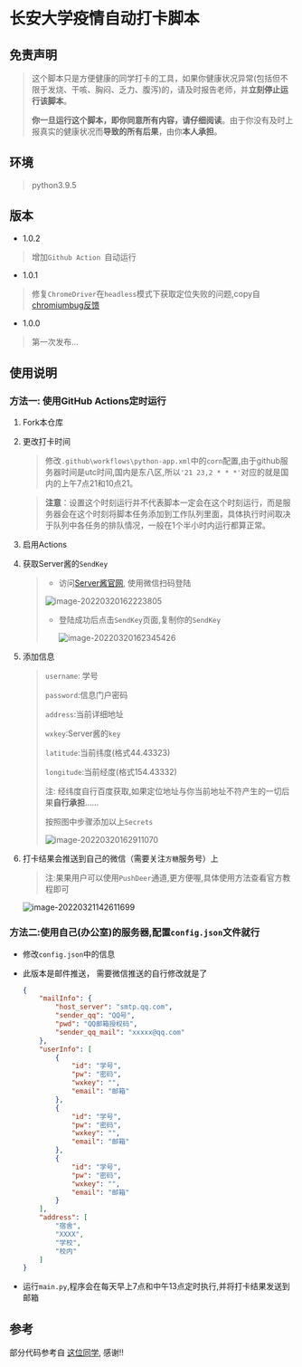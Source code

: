 # 长安大学疫情自动打卡脚本

## 免责声明

> 这个脚本只是方便健康的同学打卡的工具，如果你健康状况异常(包括但不限于发烧、干咳、胸闷、乏力、腹泻)的，请及时报告老师，并**立刻停止运行该脚本**。
>
> **你一旦运行这个脚本，即你同意所有内容，请仔细阅读**。由于你没有及时上报真实的健康状况而**导致的所有后果**，由你**本人承担**。

## 环境

> python3.9.5
## 版本
 
- 1.0.2
> 增加`Github Action `自动运行

- 1.0.1
> 修复`ChromeDriver`在`headless`模式下获取定位失败的问题,copy自[chromiumbug反馈](https://bugs.chromium.org/p/chromium/issues/detail?id=834808#c9)

- 1.0.0
> 第一次发布...

## 使用说明

### 方法一: 使用GitHub Actions定时运行

1. Fork本仓库

2. 更改打卡时间
   > 修改`.github\workflows\python-app.xml`中的`corn`配置,由于github服务器时间是utc时间,国内是东八区,所以`'21 23,2 * * *'`对应的就是国内的上午7点21和10点21。


   > **注意**：设置这个时刻运行并不代表脚本一定会在这个时刻运行，而是服务器会在这个时刻将脚本任务添加到工作队列里面，具体执行时间取决于队列中各任务的排队情况，一般在1个半小时内运行都算正常。

3. 启用Actions

4. 获取Server酱的`SendKey`

   > - 访问[Server酱官网](https://sct.ftqq.com/), 使用微信扫码登陆
   >
   > ![image-20220320162223805](README.assets/image-20220320162223805.png)
   >
   > - 登陆成功后点击`SendKey`页面,复制你的`SendKey`
   >
   >   ![image-20220320162345426](README.assets/image-20220320162345426.png)
   >   

5. 添加信息

   > `username`: 学号
   >
   > `password`:信息门户密码
   >
   > `address`:当前详细地址
   >
   > `wxkey`:Server酱的`key`
   >
   > 
   >
   > `latitude`:当前纬度(格式44.43323)
   >
   > `longitude`:当前经度(格式154.43332)
   >
   > 
   >
   > 注: 经纬度自行百度获取,如果定位地址与你当前地址不符产生的一切后果**自行承担**......
   >
   > 按照图中步骤添加以上`Secrets`
   >
   > ![image-20220320162911070](README.assets/image-20220320162911070.png)

6.  打卡结果会推送到自己的微信（需要关注`方糖`服务号）上
    > 注:果果用户可以使用`PushDeer`通道,更方便喔,具体使用方法查看官方教程即可
    
    ![image-20220321142611699](README.assets/image-20220321142611699.png)
    

   

### 方法二:使用自己(办公室)的服务器,配置`config.json`文件就行

- 修改`config.json`中的信息

- 此版本是邮件推送， 需要微信推送的自行修改就是了

  ```json
  {
      "mailInfo": {
          "host_server": "smtp.qq.com",
          "sender_qq": "QQ号",
          "pwd": "QQ邮箱授权码",
          "sender_qq_mail": "xxxxx@qq.com"
      },
      "userInfo": [
          {
              "id": "学号",
              "pw": "密码",
              "wxkey": "",
              "email": "邮箱"
          },
          {
              "id": "学号",
              "pw": "密码",
              "wxkey": "",
              "email": "邮箱"
          },
          {
              "id": "学号",
              "pw": "密码",
              "wxkey": "",
              "email": "邮箱"
          }
      ],
      "address": [
          "宿舍",
          "XXXX",
          "学校",
          "校内"
      ]
  }
  ```

- 运行`main.py`,程序会在每天早上7点和中午13点定时执行,并将打卡结果发送到邮箱

## 参考

部分代码参考自 [这位同学](https://gitee.com/git-lee/chd_DAKA/tree/master ), 感谢!!

